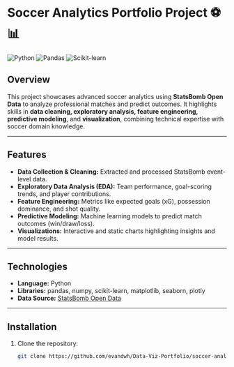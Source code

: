 # Soccer Analytics Portfolio Project ⚽📊

![Python](https://img.shields.io/badge/python-3.13-blue?logo=python&logoColor=white)
![Pandas](https://img.shields.io/badge/pandas-1.6-green?logo=pandas&logoColor=white)
![Scikit-learn](https://img.shields.io/badge/scikit--learn-1.3-orange?logo=scikit-learn&logoColor=white)

## Overview
This project showcases advanced soccer analytics using **StatsBomb Open Data** to analyze professional matches and predict outcomes. It highlights skills in **data cleaning, exploratory analysis, feature engineering, predictive modeling**, and **visualization**, combining technical expertise with soccer domain knowledge.

---

## Features
- **Data Collection & Cleaning:** Extracted and processed StatsBomb event-level data.
- **Exploratory Data Analysis (EDA):** Team performance, goal-scoring trends, and player contributions.
- **Feature Engineering:** Metrics like expected goals (xG), possession dominance, and shot quality.
- **Predictive Modeling:** Machine learning models to predict match outcomes (win/draw/loss).
- **Visualizations:** Interactive and static charts highlighting insights and model results.

---

## Technologies
- **Language:** Python  
- **Libraries:** pandas, numpy, scikit-learn, matplotlib, seaborn, plotly  
- **Data Source:** [StatsBomb Open Data](https://github.com/statsbomb/open-data)

---

## Installation
1. Clone the repository:  
   ```bash
   git clone https://github.com/evandwh/Data-Viz-Portfolio/soccer-analytics-portfolio.git
